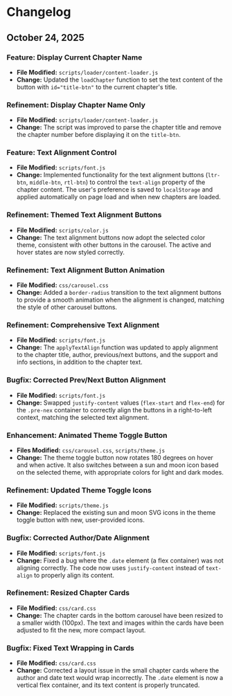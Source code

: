 # Changelog

## October 24, 2025

### Feature: Display Current Chapter Name

- **File Modified:** `scripts/loader/content-loader.js`
- **Change:** Updated the `loadChapter` function to set the text content of the button with `id="title-btn"` to the current chapter's title.

### Refinement: Display Chapter Name Only

- **File Modified:** `scripts/loader/content-loader.js`
- **Change:** The script was improved to parse the chapter title and remove the chapter number before displaying it on the `title-btn`.

### Feature: Text Alignment Control

- **File Modified:** `scripts/font.js`
- **Change:** Implemented functionality for the text alignment buttons (`ltr-btn`, `middle-btn`, `rtl-btn`) to control the `text-align` property of the chapter content. The user's preference is saved to `localStorage` and applied automatically on page load and when new chapters are loaded.

### Refinement: Themed Text Alignment Buttons

- **File Modified:** `scripts/color.js`
- **Change:** The text alignment buttons now adopt the selected color theme, consistent with other buttons in the carousel. The active and hover states are now styled correctly.

### Refinement: Text Alignment Button Animation

- **File Modified:** `css/carousel.css`
- **Change:** Added a `border-radius` transition to the text alignment buttons to provide a smooth animation when the alignment is changed, matching the style of other carousel buttons.

### Refinement: Comprehensive Text Alignment

- **File Modified:** `scripts/font.js`
- **Change:** The `applyTextAlign` function was updated to apply alignment to the chapter title, author, previous/next buttons, and the support and info sections, in addition to the chapter text.

### Bugfix: Corrected Prev/Next Button Alignment

- **File Modified:** `scripts/font.js`
- **Change:** Swapped `justify-content` values (`flex-start` and `flex-end`) for the `.pre-nex` container to correctly align the buttons in a right-to-left context, matching the selected text alignment.

### Enhancement: Animated Theme Toggle Button

- **Files Modified:** `css/carousel.css`, `scripts/theme.js`
- **Change:** The theme toggle button now rotates 180 degrees on hover and when active. It also switches between a sun and moon icon based on the selected theme, with appropriate colors for light and dark modes.

### Refinement: Updated Theme Toggle Icons

- **File Modified:** `scripts/theme.js`
- **Change:** Replaced the existing sun and moon SVG icons in the theme toggle button with new, user-provided icons.

### Bugfix: Corrected Author/Date Alignment

- **File Modified:** `scripts/font.js`
- **Change:** Fixed a bug where the `.date` element (a flex container) was not aligning correctly. The code now uses `justify-content` instead of `text-align` to properly align its content.

### Refinement: Resized Chapter Cards

- **File Modified:** `css/card.css`
- **Change:** The chapter cards in the bottom carousel have been resized to a smaller width (100px). The text and images within the cards have been adjusted to fit the new, more compact layout.

### Bugfix: Fixed Text Wrapping in Cards

- **File Modified:** `css/card.css`
- **Change:** Corrected a layout issue in the small chapter cards where the author and date text would wrap incorrectly. The `.date` element is now a vertical flex container, and its text content is properly truncated.
